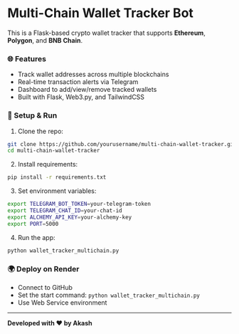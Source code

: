 # Multi-Chain Wallet Tracker Bot

This is a Flask-based crypto wallet tracker that supports **Ethereum**, **Polygon**, and **BNB Chain**.

### 🌐 Features
- Track wallet addresses across multiple blockchains
- Real-time transaction alerts via Telegram
- Dashboard to add/view/remove tracked wallets
- Built with Flask, Web3.py, and TailwindCSS

### 🚀 Setup & Run

1. Clone the repo:
```bash
git clone https://github.com/yourusername/multi-chain-wallet-tracker.git
cd multi-chain-wallet-tracker
```

2. Install requirements:
```bash
pip install -r requirements.txt
```

3. Set environment variables:
```bash
export TELEGRAM_BOT_TOKEN=your-telegram-token
export TELEGRAM_CHAT_ID=your-chat-id
export ALCHEMY_API_KEY=your-alchemy-key
export PORT=5000
```

4. Run the app:
```bash
python wallet_tracker_multichain.py
```

### 🌍 Deploy on Render
- Connect to GitHub
- Set the start command: `python wallet_tracker_multichain.py`
- Use Web Service environment

---

**Developed with ❤️ by Akash**